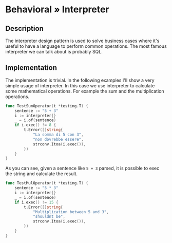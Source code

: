 # Behavioral » Interpreter

## Description

The interpreter design pattern is used to solve business cases where it's
useful to have a language to perform common operations. The most famous
interpreter we can talk about is probably SQL.

## Implementation

The implementation is trivial. In the following examples I'll show a very
simple usage of interpreter. In this case we use interpreter to calculate some
mathematical operations. For example the sum and the multiplication operations.

```go
func TestSumOperator(t *testing.T) {
	sentence := "5 + 3"
	i := interpreter{}
	_ = i.of(sentence)
	if i.exec() != 8 {
		t.Error([]string{
			"La somma di 5 con 3",
			"non dovrebbe essere",
			strconv.Itoa(i.exec()),
		})
	}
}
```

As you can see, given a sentence like `5 + 3` parsed, it is possible to exec
the string and calculate the result.

```go
func TestMulOperator(t *testing.T) {
	sentence := "5 * 3"
	i := interpreter{}
	_ = i.of(sentence)
	if i.exec() != 15 {
		t.Error([]string{
			"Multiplication between 5 and 3",
			"shouldnt be",
			strconv.Itoa(i.exec()),
		})
	}
}
```
